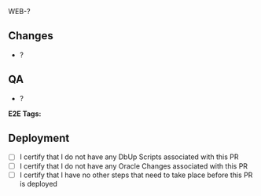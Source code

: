 WEB-?

## Changes
<!-- List high-level changes that are included in the PR -->
- ?

## QA
<!-- List QA steps to reproduce changes affected in the PR -->
- ?

<!-- If appropriate, list relevant E2E tags here -->
**E2E Tags:** <!-- addToCart, cart, category, checkout, invoice, login, logout, orderHistory, returns, payment, search, price, commandments, regression, accountSignup, cartMenu, showcase, cadCam, autoPay -->


## Deployment
<!-- Check off the boxes for common pre/post deployment steps, if any -->
<!-- If you do have changes to the common steps, replace with the PR for those -->
- [ ] I certify that I do not have any DbUp Scripts associated with this PR
- [ ] I certify that I do not have any Oracle Changes associated with this PR
- [ ] I certify that I have no other steps that need to take place before this PR is deployed
